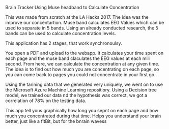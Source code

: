 Brain Tracker
Using Muse headband to Calculate Concentration

This was made from scratch at the LA Hacks 2017. The idea was the improve our concentartion. Muse band calculates EEG Values which can be used to separate in 5 bands. Using an already conducted research, the 5 bands can be used to calculate concentration levels. 

This application has 2 stages, that work synchronoulsy. 

You open a PDF and upload to the webapp. It calculates your time spent on each page and the muse band claculates the EEG values at each mili second. From here, we can calculate the concentration at any given time. The idea is to find out how much you are concentrating on each page, so you can come back to pages you could not concentrate in your first go.

Using the tarining data that we generated very uniquely, we went on to use the Microsoft Azure Machine Learning repositiory. Using a Decision tree model, we trained our data nd the hypothesis was correct, we got a correlation of 78% on the testing data.

This app tell yous graphically how long you sepnt on each page and how much you concentrated during that time. Helps you understand your brain better, just like a fitBit, but for the bnrain wavess

